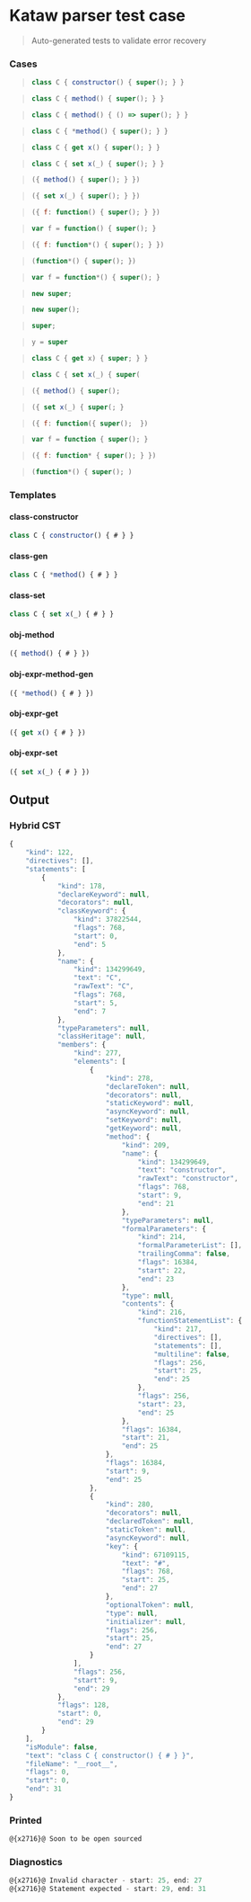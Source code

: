 # Kataw parser test case

> Auto-generated tests to validate error recovery
>

### Cases

> `````js
> class C { constructor() { super(); } }
> `````

> `````js
> class C { method() { super(); } }
> `````

> `````js
> class C { method() { () => super(); } }
> `````

> `````js
> class C { *method() { super(); } }
> `````

> `````js
> class C { get x() { super(); } }
> `````

> `````js
> class C { set x(_) { super(); } }
> `````

> `````js
> ({ method() { super(); } })
> `````

> `````js
> ({ set x(_) { super(); } })
> `````

> `````js
> ({ f: function() { super(); } })
> `````

> `````js
> var f = function() { super(); }
> `````

> `````js
> ({ f: function*() { super(); } })
> `````

> `````js
> (function*() { super(); })
> `````

> `````js
> var f = function*() { super(); }
> `````

> `````js
> new super;
> `````

> `````js
> new super();
> `````

> `````js
> super;
> `````

> `````js
> y = super
> `````

> `````js
> class C { get x) { super; } }
> `````

> `````js
> class C { set x(_) { super(
> `````

> `````js
> ({ method() { super();
> `````

> `````js
> ({ set x(_) { super(; }
> `````

> `````js
> ({ f: function({ super();  })
> `````

> `````js
> var f = function { super(); }
> `````

> `````js
> ({ f: function* { super(); } })
> `````

> `````js
> (function*() { super(); )
> `````


### Templates

#### class-constructor

`````js
class C { constructor() { # } }
`````

#### class-gen

`````js
class C { *method() { # } }
`````

#### class-set

`````js
class C { set x(_) { # } }
`````

#### obj-method

`````js
({ method() { # } })
`````

#### obj-expr-method-gen

`````js
({ *method() { # } })
`````

#### obj-expr-get

`````js
({ get x() { # } })
`````

#### obj-expr-set

`````js
({ set x(_) { # } })
`````

## Output

### Hybrid CST

```javascript
{
    "kind": 122,
    "directives": [],
    "statements": [
        {
            "kind": 178,
            "declareKeyword": null,
            "decorators": null,
            "classKeyword": {
                "kind": 37822544,
                "flags": 768,
                "start": 0,
                "end": 5
            },
            "name": {
                "kind": 134299649,
                "text": "C",
                "rawText": "C",
                "flags": 768,
                "start": 5,
                "end": 7
            },
            "typeParameters": null,
            "classHeritage": null,
            "members": {
                "kind": 277,
                "elements": [
                    {
                        "kind": 278,
                        "declareToken": null,
                        "decorators": null,
                        "staticKeyword": null,
                        "asyncKeyword": null,
                        "setKeyword": null,
                        "getKeyword": null,
                        "method": {
                            "kind": 209,
                            "name": {
                                "kind": 134299649,
                                "text": "constructor",
                                "rawText": "constructor",
                                "flags": 768,
                                "start": 9,
                                "end": 21
                            },
                            "typeParameters": null,
                            "formalParameters": {
                                "kind": 214,
                                "formalParameterList": [],
                                "trailingComma": false,
                                "flags": 16384,
                                "start": 22,
                                "end": 23
                            },
                            "type": null,
                            "contents": {
                                "kind": 216,
                                "functionStatementList": {
                                    "kind": 217,
                                    "directives": [],
                                    "statements": [],
                                    "multiline": false,
                                    "flags": 256,
                                    "start": 25,
                                    "end": 25
                                },
                                "flags": 256,
                                "start": 23,
                                "end": 25
                            },
                            "flags": 16384,
                            "start": 21,
                            "end": 25
                        },
                        "flags": 16384,
                        "start": 9,
                        "end": 25
                    },
                    {
                        "kind": 280,
                        "decorators": null,
                        "declaredToken": null,
                        "staticToken": null,
                        "asyncKeyword": null,
                        "key": {
                            "kind": 67109115,
                            "text": "#",
                            "flags": 768,
                            "start": 25,
                            "end": 27
                        },
                        "optionalToken": null,
                        "type": null,
                        "initializer": null,
                        "flags": 256,
                        "start": 25,
                        "end": 27
                    }
                ],
                "flags": 256,
                "start": 9,
                "end": 29
            },
            "flags": 128,
            "start": 0,
            "end": 29
        }
    ],
    "isModule": false,
    "text": "class C { constructor() { # } }",
    "fileName": "__root__",
    "flags": 0,
    "start": 0,
    "end": 31
}
```

### Printed

```javascript
@{x2716}@ Soon to be open sourced
```

### Diagnostics

```javascript
@{x2716}@ Invalid character - start: 25, end: 27
@{x2716}@ Statement expected - start: 29, end: 31

```


